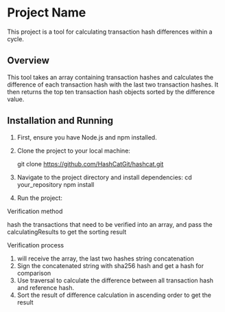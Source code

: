 # Project Name

This project is a tool for calculating transaction hash differences within a cycle.

## Overview

This tool takes an array containing transaction hashes and calculates the difference of each transaction hash with the last two transaction hashes. It then returns the top ten transaction hash objects sorted by the difference value.

## Installation and Running

1. First, ensure you have Node.js and npm installed.

2. Clone the project to your local machine:

    git clone https://github.com/HashCatGit/hashcat.git

3.  Navigate to the project directory and install dependencies:
cd your_repository
npm install

4. Run the project:

Verification method

hash the transactions that need to be verified into an array, and pass the calculatingResults to get the sorting result

Verification process
1. will receive the array, the last two hashes string concatenation
2. Sign the concatenated string with sha256 hash and get a hash for comparison
3. Use traversal to calculate the difference between all transaction hash and reference hash.
4. Sort the result of difference calculation in ascending order to get the result